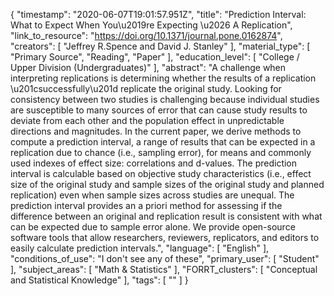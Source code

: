 {
    "timestamp": "2020-06-07T19:01:57.951Z",
    "title": "Prediction Interval: What to Expect When You\u2019re Expecting \u2026 A Replication",
    "link_to_resource": "https://doi.org/10.1371/journal.pone.0162874",
    "creators": [
        "Jeffrey R.Spence and David J. Stanley"
    ],
    "material_type": [
        "Primary Source",
        "Reading",
        "Paper"
    ],
    "education_level": [
        "College / Upper Division (Undergraduates)"
    ],
    "abstract": "A challenge when interpreting replications is determining whether the results of a replication \u201csuccessfully\u201d replicate the original study. Looking for consistency between two studies is challenging because individual studies are susceptible to many sources of error that can cause study results to deviate from each other and the population effect in unpredictable directions and magnitudes. In the current paper, we derive methods to compute a prediction interval, a range of results that can be expected in a replication due to chance (i.e., sampling error), for means and commonly used indexes of effect size: correlations and d-values. The prediction interval is calculable based on objective study characteristics (i.e., effect size of the original study and sample sizes of the original study and planned replication) even when sample sizes across studies are unequal. The prediction interval provides an a priori method for assessing if the difference between an original and replication result is consistent with what can be expected due to sample error alone. We provide open-source software tools that allow researchers, reviewers, replicators, and editors to easily calculate prediction intervals.",
    "language": [
        "English"
    ],
    "conditions_of_use": "I don't see any of these",
    "primary_user": [
        "Student"
    ],
    "subject_areas": [
        "Math & Statistics"
    ],
    "FORRT_clusters": [
        "Conceptual and Statistical Knowledge"
    ],
    "tags": [
        ""
    ]
}